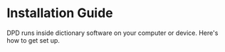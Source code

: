 # Installation Guide

DPD runs inside dictionary software on your computer or device. Here's how to get set up. 
